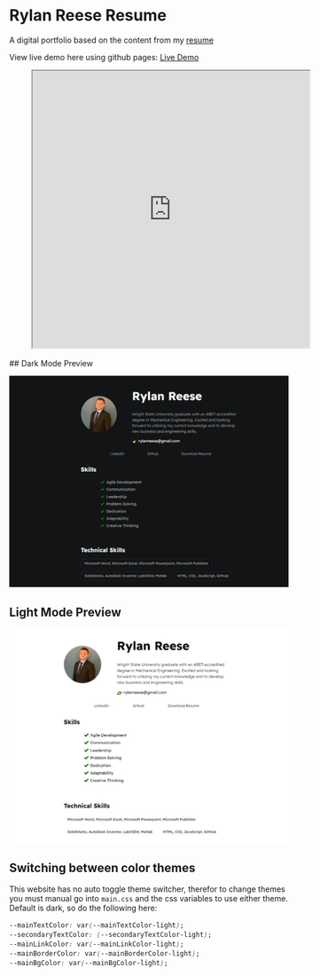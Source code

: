 # Rylan Reese Resume

A digital portfolio based on the content from my
[resume](./assets/RylanReese_Resume2022.pdf)

View live demo here using github pages: [Live Demo](https://github.com/RAC11/Resume-Website)

<figure class=videoContainer>
<iframe src="https://rac11.github.io/Random-Choice-Picker/" width="500" height="500" title="Random Choice Picker"></iframe>
</figure>
## Dark Mode Preview

![Theme extension](./assets/images/Darkmode.jpg)

## Light Mode Preview

![Theme extension](./assets/images/Lightmode.jpg)

## Switching between color themes

This website has no auto toggle theme switcher, therefor to change themes you must manual go into `main.css` and the css variables to use either theme. Default is dark, so do the following here:

```css
--mainTextColor: var(--mainTextColor-light);
--secondaryTextColor: (--secondaryTextColor-light);
--mainLinkColor: var(--mainLinkColor-light);
--mainBorderColor: var(--mainBorderColor-light);
--mainBgColor: var(--mainBgColor-light);
```
